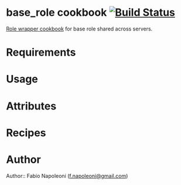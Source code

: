 # base_role cookbook [![Build Status](https://travis-ci.org/fabn/chef-base_role.svg)](https://travis-ci.org/fabn/chef-base_role)

[Role wrapper cookbook](http://www.getchef.com/blog/2013/12/03/doing-wrapper-cookbooks-right/) for base
role shared across servers.

# Requirements

# Usage

# Attributes

# Recipes

# Author

Author:: Fabio Napoleoni (<f.napoleoni@gmail.com>)
